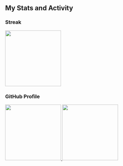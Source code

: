 ## My Stats and Activity

### Streak

<p dir="auto">
  <a href="https://github.com/denvercoder1/github-readme-streak-stats">
    <img height="180" src="https://github-readme-streak-stats.herokuapp.com/?user=dachendev" />
  </a>
</p>

### GitHub Profile

<p dir="auto">
  <a href="https://github.com/anuraghazra/github-readme-stats">
    <img height="180" src="https://github-readme-stats.vercel.app/api?username=dachendev&show_icons=true&rank_icon=github" />
  </a>
  
  <a href="https://github.com/anuraghazra/github-readme-stats">
    <img height="180" src="https://github-readme-stats.vercel.app/api/top-langs/?username=dachendev&layout=compact" />
  </a>
</p>
